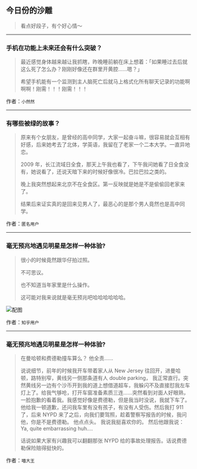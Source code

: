 ## 今日份的沙雕

> 看点好段子，有个好心情～


 
---

### 手机在功能上未来还会有什么突破？

> 最近感觉身体越来越让我抓瞎，昨晚睡前躺在床上想着：「如果睡过去后就这么死了怎么办？刚刚好像还在群里开黄腔……嗯？」
> 
> 希望手机能有一个监测到主人脑死亡后就马上格式化所有聊天记录的功能啊啊啊！刚需！！！刚需！！！


作者：`小然然`

---

### 有哪些被绿的故事？

> 原来有个女朋友，是曾经的高中同学，大家一起奋斗嘛，很容易就会互相有好感，后来她考去了北体，学英语，我留在了老家一个二本大学。一直异地恋。
> 
> 2009 年，长江流域日全食，那天上午我也看了，下午我问她看了日全食没有，她说看了，还说天暗下来的时候好像很冷。巴拉巴拉之类的。
> 
> 晚上我突然想起来北京不在全食区。第一反映就是她是不是偷偷回老家来了。
> 
> 结果后来证实真的是回来见男人了，最恶心的是那个男人竟然也是高中同学。


作者：`匿名用户`

---

### 毫无预兆地遇见明星是怎样一种体验?

> 很小的时候竟然跟华仔拍过照。
> 
> 不可思议。
> 
> 也不知道当年家里是什么操作。
> 
> 这可能对我来说就是毫无预兆吧哈哈哈哈哈哈。



![配图](http://pic3.zhimg.com/70/v2-5f923b78ae191b496d192c0ec6b70e56_b.jpg)


作者：`知乎用户`

---

### 毫无预兆地遇见明星是怎样一种体验?

> 在曼哈顿和费德勒撞车算么？ 他全责……
> 
> 说说细节，前年的时候我开车带着家人从 New Jersey 往回开，进曼哈顿，路特别窄，黄线另一侧那条道有人 double parking， 我正常直行。突然黄线另一边有个沙币开到我的道上想借道超车，我躲闪不及直接怼我左车灯上了。给我气够呛，打开车窗准备素质三连……突然看到对面人好眼熟，一脸抱歉的看着我。我感觉好像是费德勒，但是我当时没说，我就下车了。他给我一顿道歉，还问我车里有没有孩子，有没有人受伤。然后我打 911 了，后来 NYPD 来了之后，向我们要驾照，趁着警察写报告的时候，我问他，你是不是费德勒。 他点点头。 我说我挺喜欢你的。 然后他跟我说： Ya, quite embarrassing huh....
> 
> 话说如果大家有兴趣我可以翻翻那张 NYPD 给的事故处理报告。话说费德勒保险赔得挺快的。


作者：`喵大王`